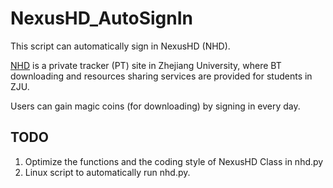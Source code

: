 # NexusHD_AutoSignIn

This script can automatically sign in NexusHD (NHD).

[NHD](http://www.nexushd.org) is a private tracker (PT) site in Zhejiang University, where BT downloading and resources sharing services are provided for students in ZJU.

Users can gain magic coins (for downloading) by signing in every day.

## TODO

1. Optimize the functions and the coding style of NexusHD Class in nhd.py
2. Linux script to automatically run nhd.py.
